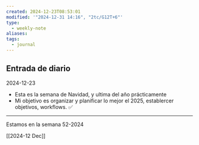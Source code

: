 ```yaml
---
created: 2024-12-23T08:53:01
modified: '"2024-12-31 14:16", "2tc/G12T+6"'
type:
  - weekly-note
aliases: 
tags:
  - journal
---
```


## Entrada de diario 
2024-12-23

- Esta es la semana de Navidad, y ultima del año prácticamente
- Mi objetivo es organizar y planificar lo mejor el 2025, establercer objetivos, workflows. ✅


----
 Estamos en la semana 52-2024

[[2024-12 Dec]]

